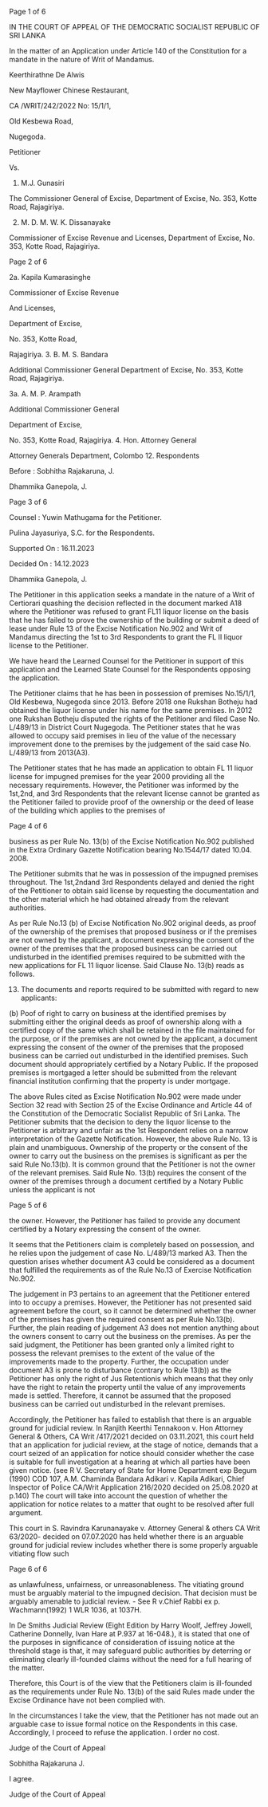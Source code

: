 Page 1 of 6

IN THE COURT OF APPEAL OF THE DEMOCRATIC SOCIALIST REPUBLIC OF SRI LANKA

In the matter of an Application under Article 140 of the Constitution for a mandate in the nature of Writ of Mandamus.

Keerthirathne De Alwis

New Mayflower Chinese Restaurant,

CA /WRIT/242/2022 No: 15/1/1,

Old Kesbewa Road,

Nugegoda.

Petitioner

Vs.

1. M.J. Gunasiri

The Commissioner General of Excise, Department of Excise, No. 353, Kotte Road, Rajagiriya.

2. M. D. M. W. K. Dissanayake

Commissioner of Excise Revenue and Licenses, Department of Excise, No. 353, Kotte Road, Rajagiriya.

Page 2 of 6

2a. Kapila Kumarasinghe

Commissioner of Excise Revenue

And Licenses,

Department of Excise,

No. 353, Kotte Road,

Rajagiriya. 3. B. M. S. Bandara

Additional Commissioner General Department of Excise, No. 353, Kotte Road, Rajagiriya.

3a. A. M. P. Arampath

Additional Commissioner General

Department of Excise,

No. 353, Kotte Road, Rajagiriya. 4. Hon. Attorney General

Attorney Generals Department, Colombo 12. Respondents

Before : Sobhitha Rajakaruna, J.

Dhammika Ganepola, J.

Page 3 of 6

Counsel : Yuwin Mathugama for the Petitioner.

Pulina Jayasuriya, S.C. for the Respondents.

Supported On : 16.11.2023

Decided On : 14.12.2023

Dhammika Ganepola, J.

The Petitioner in this application seeks a mandate in the nature of a Writ of Certiorari quashing the decision reflected in the document marked A18 where the Petitioner was refused to grant FL11 liquor license on the basis that he has failed to prove the ownership of the building or submit a deed of lease under Rule 13 of the Excise Notification No.902 and Writ of Mandamus directing the 1st to 3rd Respondents to grant the FL II liquor license to the Petitioner.

We have heard the Learned Counsel for the Petitioner in support of this application and the Learned State Counsel for the Respondents opposing the application.

The Petitioner claims that he has been in possession of premises No.15/1/1, Old Kesbewa, Nugegoda since 2013. Before 2018 one Rukshan Botheju had obtained the liquor license under his name for the same premises. In 2012 one Rukshan Botheju disputed the rights of the Petitioner and filed Case No. L/489/13 in District Court Nugegoda. The Petitioner states that he was allowed to occupy said premises in lieu of the value of the necessary improvement done to the premises by the judgement of the said case No. L/489/13 from 2013(A3).

The Petitioner states that he has made an application to obtain FL 11 liquor license for impugned premises for the year 2000 providing all the necessary requirements. However, the Petitioner was informed by the 1st,2nd, and 3rd Respondents that the relevant license cannot be granted as the Petitioner failed to provide proof of the ownership or the deed of lease of the building which applies to the premises of

Page 4 of 6

business as per Rule No. 13(b) of the Excise Notification No.902 published in the Extra Ordinary Gazette Notification bearing No.1544/17 dated 10.04. 2008.

The Petitioner submits that he was in possession of the impugned premises throughout. The 1st,2ndand 3rd Respondents delayed and denied the right of the Petitioner to obtain said license by requesting the documentation and the other material which he had obtained already from the relevant authorities.

As per Rule No.13 (b) of Excise Notification No.902 original deeds, as proof of the ownership of the premises that proposed business or if the premises are not owned by the applicant, a document expressing the consent of the owner of the premises that the proposed business can be carried out undisturbed in the identified premises required to be submitted with the new applications for FL 11 liquor license. Said Clause No. 13(b) reads as follows.

13. The documents and reports required to be submitted with regard to new applicants:

(b) Poof of right to carry on business at the identified premises by submitting either the original deeds as proof of ownership along with a certified copy of the same which shall be retained in the file maintained for the purpose, or if the premises are not owned by the applicant, a document expressing the consent of the owner of the premises that the proposed business can be carried out undisturbed in the identified premises. Such document should appropriately certified by a Notary Public. If the proposed premises is mortgaged a letter should be submitted from the relevant financial institution confirming that the property is under mortgage.

The above Rules cited as Excise Notification No.902 were made under Section 32 read with Section 25 of the Excise Ordinance and Article 44 of the Constitution of the Democratic Socialist Republic of Sri Lanka. The Petitioner submits that the decision to deny the liquor license to the Petitioner is arbitrary and unfair as the 1st Respondent relies on a narrow interpretation of the Gazette Notification. However, the above Rule No. 13 is plain and unambiguous. Ownership of the property or the consent of the owner to carry out the business on the premises is significant as per the said Rule No.13(b). It is common ground that the Petitioner is not the owner of the relevant premises. Said Rule No. 13(b) requires the consent of the owner of the premises through a document certified by a Notary Public unless the applicant is not

Page 5 of 6

the owner. However, the Petitioner has failed to provide any document certified by a Notary expressing the consent of the owner.

It seems that the Petitioners claim is completely based on possession, and he relies upon the judgement of case No. L/489/13 marked A3. Then the question arises whether document A3 could be considered as a document that fulfilled the requirements as of the Rule No.13 of Exercise Notification No.902.

The judgement in P3 pertains to an agreement that the Petitioner entered into to occupy a premises. However, the Petitioner has not presented said agreement before the court, so it cannot be determined whether the owner of the premises has given the required consent as per Rule No.13(b). Further, the plain reading of judgement A3 does not mention anything about the owners consent to carry out the business on the premises. As per the said judgment, the Petitioner has been granted only a limited right to possess the relevant premises to the extent of the value of the improvements made to the property. Further, the occupation under document A3 is prone to disturbance (contrary to Rule 13(b)) as the Petitioner has only the right of Jus Retentionis which means that they only have the right to retain the property until the value of any improvements made is settled. Therefore, it cannot be assumed that the proposed business can be carried out undisturbed in the relevant premises.

Accordingly, the Petitioner has failed to establish that there is an arguable ground for judicial review. In Ranjith Keerthi Tennakoon v. Hon Attorney General & Others, CA Writ /417/2021 decided on 03.11.2021, this court held that an application for judicial review, at the stage of notice, demands that a court seized of an application for notice should consider whether the case is suitable for full investigation at a hearing at which all parties have been given notice. (see R V. Secretary of State for Home Department exp Begum (1990) COD 107, A.M. Chaminda Bandara Adikari v. Kapila Adikari, Chief Inspector of Police CA/Writ Application 216/2020 decided on 25.08.2020 at p.140) The court will take into account the question of whether the application for notice relates to a matter that ought to be resolved after full argument.

This court in S. Ravindra Karunanayake v. Attorney General & others CA Writ 63/2020- decided on 07.07.2020 has held whether there is an arguable ground for judicial review includes whether there is some properly arguable vitiating flow such

Page 6 of 6

as unlawfulness, unfairness, or unreasonableness. The vitiating ground must be arguably material to the impugned decision. That decision must be arguably amenable to judicial review. - See R v.Chief Rabbi ex p. Wachmann(1992) 1 WLR 1036, at 1037H.

In De Smiths Judicial Review (Eight Edition by Harry Woolf, Jeffrey Jowell, Catherine Donnelly, Ivan Hare at P.937 at 16-048.), it is stated that one of the purposes in significance of consideration of issuing notice at the threshold stage is that, it may safeguard public authorities by deterring or eliminating clearly ill-founded claims without the need for a full hearing of the matter.

Therefore, this Court is of the view that the Petitioners claim is ill-founded as the requirements under Rule No. 13(b) of the said Rules made under the Excise Ordinance have not been complied with.

In the circumstances I take the view, that the Petitioner has not made out an arguable case to issue formal notice on the Respondents in this case. Accordingly, I proceed to refuse the application. I order no cost.

Judge of the Court of Appeal

Sobhitha Rajakaruna J.

I agree.

Judge of the Court of Appeal